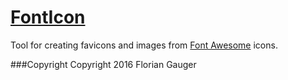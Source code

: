 # [FontIcon](http://gauger.io/fonticon)

Tool for creating favicons and images from [Font Awesome](http://fontawesome.io/) icons.

###Copyright
Copyright 2016 Florian Gauger
